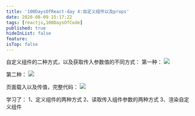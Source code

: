 ```yaml
---
title: '100DaysOfReact-day 4:自定义组件以及props'
date: 2020-08-09 15:17:22
tags: [reactjs,100DaysOfCode]
published: true
hideInList: false
feature: 
isTop: false
---
```

自定义组件的二种方式，以及获取传入参数值的不同方式：
第一种：
![](https://blog.iiba.fun/post-images/1602919202124.png)

第二种：
![](https://blog.iiba.fun/post-images/1602919213502.png)

页面载入以及传值，完整代码：
![](https://blog.iiba.fun/post-images/1602919266792.png)

学习了：
1、定义组件的两种方式
2、读取传入组件参数的两种方式
3、渲染自定义组件